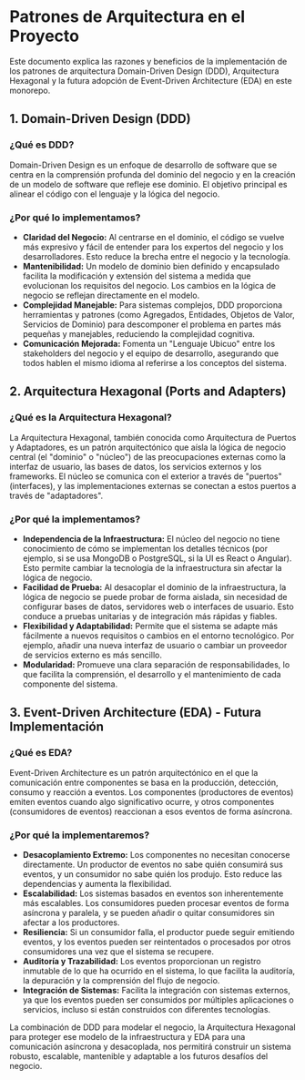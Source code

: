 # Patrones de Arquitectura en el Proyecto

Este documento explica las razones y beneficios de la implementación de los patrones de arquitectura Domain-Driven Design (DDD), Arquitectura Hexagonal y la futura adopción de Event-Driven Architecture (EDA) en este monorepo.

## 1. Domain-Driven Design (DDD)

### ¿Qué es DDD?
Domain-Driven Design es un enfoque de desarrollo de software que se centra en la comprensión profunda del dominio del negocio y en la creación de un modelo de software que refleje ese dominio. El objetivo principal es alinear el código con el lenguaje y la lógica del negocio.

### ¿Por qué lo implementamos?

-   **Claridad del Negocio:** Al centrarse en el dominio, el código se vuelve más expresivo y fácil de entender para los expertos del negocio y los desarrolladores. Esto reduce la brecha entre el negocio y la tecnología.
-   **Mantenibilidad:** Un modelo de dominio bien definido y encapsulado facilita la modificación y extensión del sistema a medida que evolucionan los requisitos del negocio. Los cambios en la lógica de negocio se reflejan directamente en el modelo.
-   **Complejidad Manejable:** Para sistemas complejos, DDD proporciona herramientas y patrones (como Agregados, Entidades, Objetos de Valor, Servicios de Dominio) para descomponer el problema en partes más pequeñas y manejables, reduciendo la complejidad cognitiva.
-   **Comunicación Mejorada:** Fomenta un "Lenguaje Ubicuo" entre los stakeholders del negocio y el equipo de desarrollo, asegurando que todos hablen el mismo idioma al referirse a los conceptos del sistema.

## 2. Arquitectura Hexagonal (Ports and Adapters)

### ¿Qué es la Arquitectura Hexagonal?
La Arquitectura Hexagonal, también conocida como Arquitectura de Puertos y Adaptadores, es un patrón arquitectónico que aísla la lógica de negocio central (el "dominio" o "núcleo") de las preocupaciones externas como la interfaz de usuario, las bases de datos, los servicios externos y los frameworks. El núcleo se comunica con el exterior a través de "puertos" (interfaces), y las implementaciones externas se conectan a estos puertos a través de "adaptadores".

### ¿Por qué la implementamos?

-   **Independencia de la Infraestructura:** El núcleo del negocio no tiene conocimiento de cómo se implementan los detalles técnicos (por ejemplo, si se usa MongoDB o PostgreSQL, si la UI es React o Angular). Esto permite cambiar la tecnología de la infraestructura sin afectar la lógica de negocio.
-   **Facilidad de Prueba:** Al desacoplar el dominio de la infraestructura, la lógica de negocio se puede probar de forma aislada, sin necesidad de configurar bases de datos, servidores web o interfaces de usuario. Esto conduce a pruebas unitarias y de integración más rápidas y fiables.
-   **Flexibilidad y Adaptabilidad:** Permite que el sistema se adapte más fácilmente a nuevos requisitos o cambios en el entorno tecnológico. Por ejemplo, añadir una nueva interfaz de usuario o cambiar un proveedor de servicios externo es más sencillo.
-   **Modularidad:** Promueve una clara separación de responsabilidades, lo que facilita la comprensión, el desarrollo y el mantenimiento de cada componente del sistema.

## 3. Event-Driven Architecture (EDA) - Futura Implementación

### ¿Qué es EDA?
Event-Driven Architecture es un patrón arquitectónico en el que la comunicación entre componentes se basa en la producción, detección, consumo y reacción a eventos. Los componentes (productores de eventos) emiten eventos cuando algo significativo ocurre, y otros componentes (consumidores de eventos) reaccionan a esos eventos de forma asíncrona.

### ¿Por qué la implementaremos?

-   **Desacoplamiento Extremo:** Los componentes no necesitan conocerse directamente. Un productor de eventos no sabe quién consumirá sus eventos, y un consumidor no sabe quién los produjo. Esto reduce las dependencias y aumenta la flexibilidad.
-   **Escalabilidad:** Los sistemas basados en eventos son inherentemente más escalables. Los consumidores pueden procesar eventos de forma asíncrona y paralela, y se pueden añadir o quitar consumidores sin afectar a los productores.
-   **Resiliencia:** Si un consumidor falla, el productor puede seguir emitiendo eventos, y los eventos pueden ser reintentados o procesados por otros consumidores una vez que el sistema se recupere.
-   **Auditoría y Trazabilidad:** Los eventos proporcionan un registro inmutable de lo que ha ocurrido en el sistema, lo que facilita la auditoría, la depuración y la comprensión del flujo de negocio.
-   **Integración de Sistemas:** Facilita la integración con sistemas externos, ya que los eventos pueden ser consumidos por múltiples aplicaciones o servicios, incluso si están construidos con diferentes tecnologías.

La combinación de DDD para modelar el negocio, la Arquitectura Hexagonal para proteger ese modelo de la infraestructura y EDA para una comunicación asíncrona y desacoplada, nos permitirá construir un sistema robusto, escalable, mantenible y adaptable a los futuros desafíos del negocio.